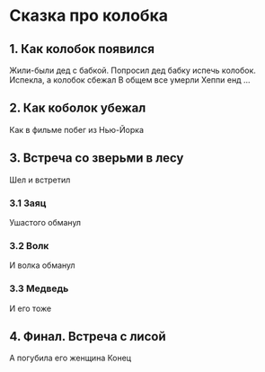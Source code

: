 # Сказка про колобка

## 1. Как колобок появился
Жили-были дед с бабкой. 
Попросил дед бабку испечь колобок.
Испекла, а колобок сбежал
В общем все умерли
Хеппи енд
...

## 2. Как коболок убежал
Как в фильме побег из Нью-Йорка
## 3. Встреча со зверьми в лесу
Шел и встретил
### 3.1 Заяц 
Ушастого обманул
### 3.2 Волк
И волка обманул
### 3.3 Медведь
И его тоже
## 4. Финал. Встреча с лисой
А погубила его женщина
Конец